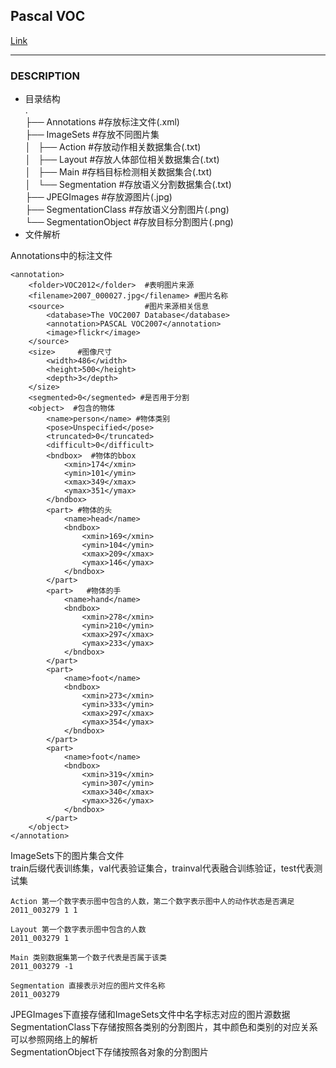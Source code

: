 ## Pascal VOC
[Link](https://pjreddie.com/projects/pascal-voc-dataset-mirror/)

---
### DESCRIPTION
* 目录结构  
.  
├── Annotations #存放标注文件(.xml)  
├── ImageSets #存放不同图片集  
│   ├── Action #存放动作相关数据集合(.txt)  
│   ├── Layout #存放人体部位相关数据集合(.txt)  
│   ├── Main #存档目标检测相关数据集合(.txt)  
│   └── Segmentation #存放语义分割数据集合(.txt)  
├── JPEGImages #存放源图片(.jpg)  
├── SegmentationClass #存放语义分割图片(.png)  
└── SegmentationObject #存放目标分割图片(.png)  
* 文件解析  

Annotations中的标注文件  
```
<annotation>
	<folder>VOC2012</folder>  #表明图片来源
	<filename>2007_000027.jpg</filename> #图片名称
	<source>                  #图片来源相关信息
		<database>The VOC2007 Database</database>
		<annotation>PASCAL VOC2007</annotation>
		<image>flickr</image>
	</source>
	<size>     #图像尺寸
		<width>486</width>
		<height>500</height>
		<depth>3</depth>
	</size>
	<segmented>0</segmented> #是否用于分割
	<object>  #包含的物体
		<name>person</name> #物体类别
		<pose>Unspecified</pose>
		<truncated>0</truncated>
		<difficult>0</difficult>
		<bndbox>  #物体的bbox
			<xmin>174</xmin>
			<ymin>101</ymin>
			<xmax>349</xmax>
			<ymax>351</ymax>
		</bndbox>
		<part> #物体的头
			<name>head</name>
			<bndbox>
				<xmin>169</xmin>
				<ymin>104</ymin>
				<xmax>209</xmax>
				<ymax>146</ymax>
			</bndbox>
		</part>
		<part>   #物体的手
			<name>hand</name>
			<bndbox>
				<xmin>278</xmin>
				<ymin>210</ymin>
				<xmax>297</xmax>
				<ymax>233</ymax>
			</bndbox>
		</part>
		<part>
			<name>foot</name>
			<bndbox>
				<xmin>273</xmin>
				<ymin>333</ymin>
				<xmax>297</xmax>
				<ymax>354</ymax>
			</bndbox>
		</part>
		<part>
			<name>foot</name>
			<bndbox>
				<xmin>319</xmin>
				<ymin>307</ymin>
				<xmax>340</xmax>
				<ymax>326</ymax>
			</bndbox>
		</part>
	</object>
</annotation>
```  

ImageSets下的图片集合文件  
train后缀代表训练集，val代表验证集合，trainval代表融合训练验证，test代表测试集  
```
Action 第一个数字表示图中包含的人数，第二个数字表示图中人的动作状态是否满足  
2011_003279 1 1  
  
Layout 第一个数字表示图中包含的人数  
2011_003279 1  
  
Main 类别数据集第一个数子代表是否属于该类  
2011_003279 -1  
  
Segmentation 直接表示对应的图片文件名称  
2011_003279  
```

JPEGImages下直接存储和ImageSets文件中名字标志对应的图片源数据    
SegmentationClass下存储按照各类别的分割图片，其中颜色和类别的对应关系可以参照网络上的解析    
SegmentationObject下存储按照各对象的分割图片  
